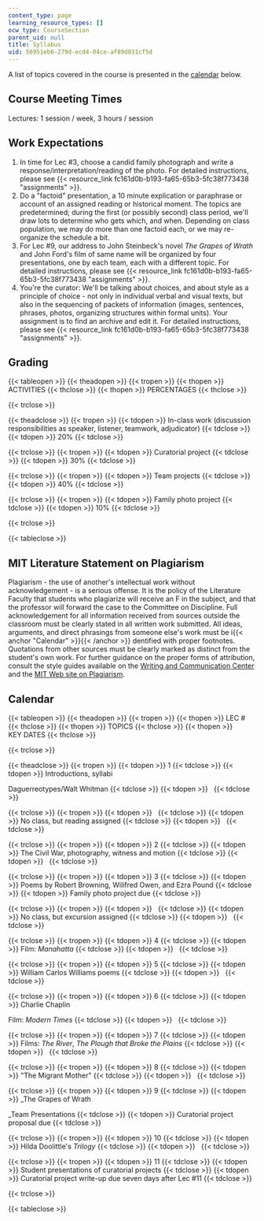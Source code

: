 ```yaml
---
content_type: page
learning_resource_types: []
ocw_type: CourseSection
parent_uid: null
title: Syllabus
uid: 56951eb6-279d-ecd4-04ce-af89d831cf5d
---
```


A list of topics covered in the course is presented in the [calendar](#Calendar) below.

Course Meeting Times
--------------------

Lectures: 1 session / week, 3 hours / session

Work Expectations
-----------------

1.  In time for Lec #3, choose a candid family photograph and write a response/interpretation/reading of the photo. For detailed instructions, please see {{< resource_link fc161d0b-b193-fa65-65b3-5fc38f773438 "assignments" >}}.
2.  Do a "factoid" presentation, a 10 minute explication or paraphrase or account of an assigned reading or historical moment. The topics are predetermined; during the first (or possibly second) class period, we'll draw lots to determine who gets which, and when. Depending on class population, we may do more than one factoid each, or we may re-organize the schedule a bit.
3.  For Lec #9, our address to John Steinbeck's novel _The Grapes of Wrath_ and John Ford's film of same name will be organized by four presentations, one by each team, each with a different topic. For detailed instructions, please see {{< resource_link fc161d0b-b193-fa65-65b3-5fc38f773438 "assignments" >}}.
4.  You're the curator: We'll be talking about choices, and about style as a principle of choice - not only in individual verbal and visual texts, but also in the sequencing of packets of information (images, sentences, phrases, photos, organizing structures within formal units). Your assignment is to find an archive and edit it. For detailed instructions, please see {{< resource_link fc161d0b-b193-fa65-65b3-5fc38f773438 "assignments" >}}.

Grading
-------

{{< tableopen >}}
{{< theadopen >}}
{{< tropen >}}
{{< thopen >}}
ACTIVITIES
{{< thclose >}}
{{< thopen >}}
PERCENTAGES
{{< thclose >}}

{{< trclose >}}

{{< theadclose >}}
{{< tropen >}}
{{< tdopen >}}
In-class work (discussion responsibilities as speaker, listener, teamwork, adjudicator)
{{< tdclose >}}
{{< tdopen >}}
20%
{{< tdclose >}}

{{< trclose >}}
{{< tropen >}}
{{< tdopen >}}
Curatorial project
{{< tdclose >}}
{{< tdopen >}}
30%
{{< tdclose >}}

{{< trclose >}}
{{< tropen >}}
{{< tdopen >}}
Team projects
{{< tdclose >}}
{{< tdopen >}}
40%
{{< tdclose >}}

{{< trclose >}}
{{< tropen >}}
{{< tdopen >}}
Family photo project
{{< tdclose >}}
{{< tdopen >}}
10%
{{< tdclose >}}

{{< trclose >}}

{{< tableclose >}}

MIT Literature Statement on Plagiarism
--------------------------------------

Plagiarism - the use of another's intellectual work without acknowledgement - is a serious offense. It is the policy of the Literature Faculty that students who plagiarize will receive an F in the subject, and that the professor will forward the case to the Committee on Discipline. Full acknowledgement for all information received from sources outside the classroom must be clearly stated in all written work submitted. All ideas, arguments, and direct phrasings from someone else's work must be i{{< anchor "Calendar" >}}{{< /anchor >}} dentified with proper footnotes. Quotations from other sources must be clearly marked as distinct from the student's own work. For further guidance on the proper forms of attribution, consult the style guides available on the [Writing and Communication Center](http://cmsw.mit.edu/writing-and-communication-center/) and the [MIT Web site on Plagiarism](http://cmsw.mit.edu/writing-and-communication-center/avoiding-plagiarism/).

Calendar
--------

{{< tableopen >}}
{{< theadopen >}}
{{< tropen >}}
{{< thopen >}}
LEC #
{{< thclose >}}
{{< thopen >}}
TOPICS
{{< thclose >}}
{{< thopen >}}
KEY DATES
{{< thclose >}}

{{< trclose >}}

{{< theadclose >}}
{{< tropen >}}
{{< tdopen >}}
1
{{< tdclose >}}
{{< tdopen >}}
Introductions, syllabi  
  
Daguerreotypes/Walt Whitman
{{< tdclose >}}
{{< tdopen >}}
 
{{< tdclose >}}

{{< trclose >}}
{{< tropen >}}
{{< tdopen >}}
 
{{< tdclose >}}
{{< tdopen >}}
No class, but reading assigned
{{< tdclose >}}
{{< tdopen >}}
 
{{< tdclose >}}

{{< trclose >}}
{{< tropen >}}
{{< tdopen >}}
2
{{< tdclose >}}
{{< tdopen >}}
The Civil War, photography, witness and motion
{{< tdclose >}}
{{< tdopen >}}
 
{{< tdclose >}}

{{< trclose >}}
{{< tropen >}}
{{< tdopen >}}
3
{{< tdclose >}}
{{< tdopen >}}
Poems by Robert Browning, Wilifred Owen, and Ezra Pound
{{< tdclose >}}
{{< tdopen >}}
Family photo project due
{{< tdclose >}}

{{< trclose >}}
{{< tropen >}}
{{< tdopen >}}
 
{{< tdclose >}}
{{< tdopen >}}
No class, but excursion assigned
{{< tdclose >}}
{{< tdopen >}}
 
{{< tdclose >}}

{{< trclose >}}
{{< tropen >}}
{{< tdopen >}}
4
{{< tdclose >}}
{{< tdopen >}}
Film: _Manahatta_
{{< tdclose >}}
{{< tdopen >}}
 
{{< tdclose >}}

{{< trclose >}}
{{< tropen >}}
{{< tdopen >}}
5
{{< tdclose >}}
{{< tdopen >}}
William Carlos Williams poems
{{< tdclose >}}
{{< tdopen >}}
 
{{< tdclose >}}

{{< trclose >}}
{{< tropen >}}
{{< tdopen >}}
6
{{< tdclose >}}
{{< tdopen >}}
Charlie Chaplin  
  
Film: _Modern Times_
{{< tdclose >}}
{{< tdopen >}}
 
{{< tdclose >}}

{{< trclose >}}
{{< tropen >}}
{{< tdopen >}}
7
{{< tdclose >}}
{{< tdopen >}}
Films: _The River_, _The Plough that Broke the Plains_
{{< tdclose >}}
{{< tdopen >}}
 
{{< tdclose >}}

{{< trclose >}}
{{< tropen >}}
{{< tdopen >}}
8
{{< tdclose >}}
{{< tdopen >}}
"The Migrant Mother"
{{< tdclose >}}
{{< tdopen >}}
 
{{< tdclose >}}

{{< trclose >}}
{{< tropen >}}
{{< tdopen >}}
9
{{< tdclose >}}
{{< tdopen >}}
_The Grapes of Wrath  
  
_Team Presentations
{{< tdclose >}}
{{< tdopen >}}
Curatorial project proposal due
{{< tdclose >}}

{{< trclose >}}
{{< tropen >}}
{{< tdopen >}}
10
{{< tdclose >}}
{{< tdopen >}}
Hilda Doolittle's _Trilogy_
{{< tdclose >}}
{{< tdopen >}}
 
{{< tdclose >}}

{{< trclose >}}
{{< tropen >}}
{{< tdopen >}}
11
{{< tdclose >}}
{{< tdopen >}}
Student presentations of curatorial projects
{{< tdclose >}}
{{< tdopen >}}
Curatorial project write-up due seven days after Lec #11
{{< tdclose >}}

{{< trclose >}}

{{< tableclose >}}